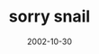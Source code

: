 ---
layout: base.njk
title : 'sorry snail' 
view_title : 'sorry snail' 
year : '2002' 
date : '2002-10-30' 
img_file : '/drawing/sorrysnail.png' 
html_file : 'sorrysnail' 
next_html : 'iamthemasterevilgenius.html' 
year_order : '191' 
permalink : "title/{{html_file}}.html"
---